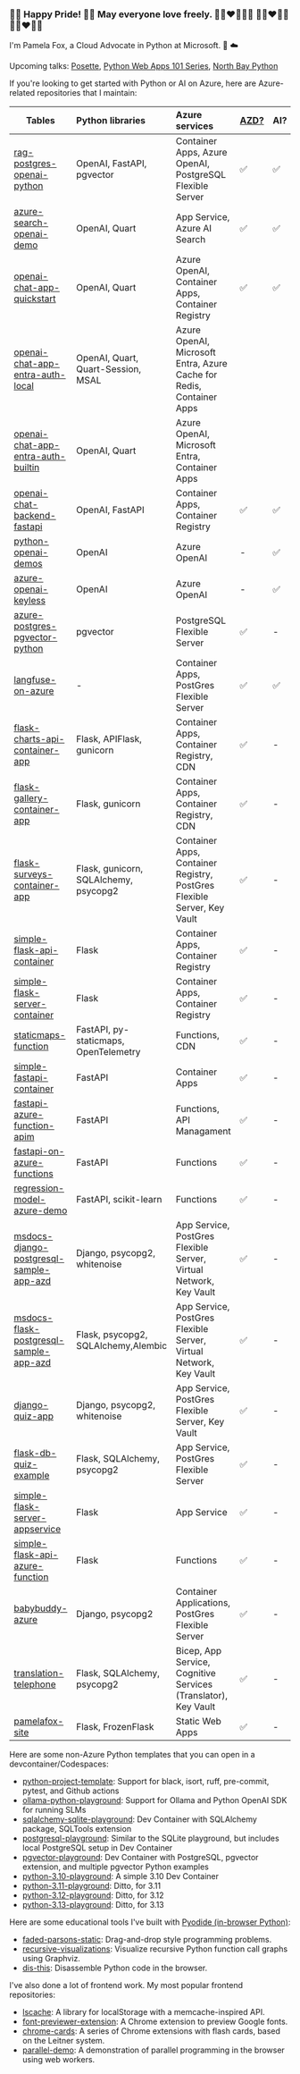### 🏳️‍🌈 Happy Pride! 🏳️‍🌈 May everyone love freely. 👩🏽‍❤️‍💋‍👩🏼 👨🏼‍❤️‍👨🏿 👩🏻‍❤️‍👨🏼

I'm Pamela Fox, a Cloud Advocate in Python at Microsoft. 🐍 ☁️ 

Upcoming talks: [Posette](https://www.citusdata.com/posette/speakers/pamela-fox#abstract), [Python Web Apps 101 Series](https://developer.microsoft.com/reactor/series/S-1310/?wt.mc_id=twitter_S-1310_webpage_reactor), [North Bay Python](https://2024.northbaypython.org/)

If you're looking to get started with Python or AI on Azure, here are Azure-related repositories that I maintain:

| Tables        | Python libraries | Azure services  | [AZD?](https://learn.microsoft.com/azure/developer/azure-developer-cli/overview) | AI? |
| ------------- |:-------------| :-----| :- | :- |
| [rag-postgres-openai-python](https://github.com/Azure-Samples/rag-postgres-openai-python/) | OpenAI, FastAPI, pgvector | Container Apps, Azure OpenAI, PostgreSQL Flexible Server | ✅ | ✅ 
| [azure-search-openai-demo](https://github.com/Azure-Samples/azure-search-openai-demo) | OpenAI, Quart | App Service, Azure AI Search | ✅ | ✅ 
| [openai-chat-app-quickstart](https://github.com/Azure-Samples/openai-chat-app-quickstart) | OpenAI, Quart | Azure OpenAI, Container Apps, Container Registry | ✅ | ✅ 
| [openai-chat-app-entra-auth-local](https://github.com/Azure-Samples/openai-chat-app-entra-auth-local) | OpenAI, Quart, Quart-Session, MSAL | Azure OpenAI, Microsoft Entra, Azure Cache for Redis, Container Apps |
| [openai-chat-app-entra-auth-builtin](https://github.com/Azure-Samples/openai-chat-app-entra-auth-builtin) | OpenAI, Quart | Azure OpenAI, Microsoft Entra, Container Apps |
| [openai-chat-backend-fastapi](https://github.com/Azure-Samples/openai-chat-backend-fastapi) | OpenAI, FastAPI | Container Apps, Container Registry | ✅ | ✅ 
| [python-openai-demos](https://github.com/pamelafox/python-openai-demos) | OpenAI | Azure OpenAI | - | ✅ 
| [azure-openai-keyless](https://github.com/Azure-Samples/azure-openai-keyless) | OpenAI | Azure OpenAI | - | ✅ 
| [azure-postgres-pgvector-python](https://github.com/Azure-Samples/azure-postgres-pgvector-python) | pgvector | PostgreSQL Flexible Server | ✅ | -
| [langfuse-on-azure](https://github.com/Azure-Samples/langfuse-on-azure) | - | Container Apps, PostGres Flexible Server | ✅ | ✅ 
| [flask-charts-api-container-app](https://github.com/pamelafox/flask-charts-api-container-app) | Flask, APIFlask, gunicorn | Container Apps,  Container Registry, CDN  | ✅ | - | 
| [flask-gallery-container-app](https://github.com/pamelafox/flask-gallery-container-app) | Flask, gunicorn | Container Apps,  Container Registry, CDN  | ✅ | -
| [flask-surveys-container-app](https://github.com/pamelafox/flask-surveys-container-app) | Flask, gunicorn, SQLAlchemy, psycopg2  | Container Apps, Container Registry, PostGres Flexible Server, Key Vault | ✅ | -
| [simple-flask-api-container](https://github.com/pamelafox/simple-flask-api-container) | Flask | Container Apps, Container Registry | ✅ | -
| [simple-flask-server-container](https://github.com/pamelafox/simple-flask-server-container) | Flask | Container Apps, Container Registry | ✅ | -
| [staticmaps-function](https://github.com/pamelafox/staticmaps-function) | FastAPI, py-staticmaps, OpenTelemetry | Functions, CDN  | ✅ | -
| [simple-fastapi-container](https://github.com/pamelafox/simple-fastapi-container) | FastAPI | Container Apps |  ✅ | -
| [fastapi-azure-function-apim](https://github.com/pamelafox/fastapi-azure-function-apim) | FastAPI | Functions, API Managament | ✅ | -
| [fastapi-on-azure-functions](https://github.com/pamelafox/fastapi-on-azure-functions) | FastAPI | Functions | ✅ | -
| [regression-model-azure-demo](https://github.com/pamelafox/regression-model-azure-demo)     | FastAPI, scikit-learn | Functions | ✅ | -
| [msdocs-django-postgresql-sample-app-azd](https://github.com/pamelafox/msdocs-django-postgresql-sample-app-azd)     | Django, psycopg2, whitenoise     | App Service, PostGres Flexible Server, Virtual Network, Key Vault | ✅ | -
| [msdocs-flask-postgresql-sample-app-azd](https://github.com/pamelafox/msdocs-flask-postgresql-sample-app-azd)     | Flask, psycopg2, SQLAlchemy,Alembic     |  App Service, PostGres Flexible Server, Virtual Network, Key Vault | ✅ | -
| [django-quiz-app](https://github.com/pamelafox/django-quiz-app) | Django, psycopg2, whitenoise | App Service, PostGres Flexible Server, Key Vault | ✅ | -
| [flask-db-quiz-example](https://github.com/pamelafox/flask-db-quiz-example) | Flask, SQLAlchemy, psycopg2      | App Service, PostGres Flexible Server | ✅ | -
| [simple-flask-server-appservice](https://github.com/Azure-Samples/simple-flask-server-appservice) | Flask | App Service | ✅ | -
| [simple-flask-api-azure-function](https://github.com/pamelafox/simple-flask-api-azure-function) | Flask | Functions | ✅ | -
| [babybuddy-azure](https://github.com/pamelafox/babybuddy-azure) | Django, psycopg2 | Container Applications, PostGres Flexible Server | ✅ | -
| [translation-telephone](https://github.com/pamelafox/translation-telephone) | Flask, SQLAlchemy, psycopg2 | Bicep, App Service,  Cognitive Services (Translator), Key Vault | ✅ | -
| [pamelafox-site](https://github.com/pamelafox/pamelafox-site) | Flask, FrozenFlask | Static Web Apps | ✅ | -

Here are some non-Azure Python templates that you can open in a devcontainer/Codespaces:

* [python-project-template](https://github.com/pamelafox/python-project-template): Support for black, isort, ruff, pre-commit, pytest, and Github actions
* [ollama-python-playground](https://github.com/pamelafox/ollama-python-playground): Support for Ollama and Python OpenAI SDK for running SLMs
* [sqlalchemy-sqlite-playground](https://github.com/pamelafox/sqlalchemy-sqlite-playground): Dev Container with SQLAlchemy package, SQLTools extension
* [postgresql-playground](https://github.com/pamelafox/postgresql-playground): Similar to the SQLite playground, but includes local PostgreSQL setup in Dev Container
* [pgvector-playground](https://github.com/pamelafox/pgvector-playground): Dev Container with PostgreSQL, pgvector extension, and multiple pgvector Python examples
* [python-3.10-playground](https://github.com/pamelafox/python-3.10-playground): A simple 3.10 Dev Container
* [python-3.11-playground](https://github.com/pamelafox/python-3.11-playground): Ditto, for 3.11
* [python-3.12-playground](https://github.com/pamelafox/python-3.12-playground): Ditto, for 3.12
* [python-3.13-playground](https://github.com/pamelafox/python-3.13-playground): Ditto, for 3.13

Here are some educational tools I've built with [Pyodide (in-browser Python)](https://pyodide.org/):

* [faded-parsons-static](https://github.com/pamelafox/faded-parsons-static): Drag-and-drop style programming problems.
* [recursive-visualizations](https://github.com/pamelafox/recursive-visualizations): Visualize recursive Python function call graphs using Graphviz.
* [dis-this](https://github.com/pamelafox/dis-this): Disassemble Python code in the browser.

I've also done a lot of frontend work. My most popular frontend repositories:

* [lscache](https://github.com/pamelafox/lscache): A library for localStorage with a memcache-inspired API.
* [font-previewer-extension](https://github.com/pamelafox/font-previewer-extension): A Chrome extension to preview Google fonts.
* [chrome-cards](https://github.com/pamelafox/chrome-cards): A series of Chrome extensions with flash cards, based on the Leitner system.
* [parallel-demo](https://github.com/pamelafox/parallel-demo): A demonstration of parallel programming in the browser using web workers.

